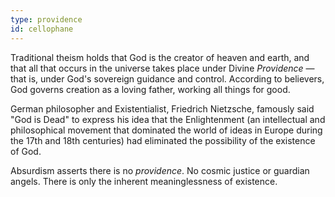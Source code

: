 ```yaml
---
type: providence
id: cellophane
---
```


Traditional theism holds that God is the creator of heaven and earth, and that all that occurs in the universe takes place under Divine _Providence_ — that is, under God's sovereign guidance and control. According to believers, God governs creation as a loving father, working all things for good.

German philosopher and Existentialist, Friedrich Nietzsche, famously said "God is Dead" to express his idea that the Enlightenment (an intellectual and philosophical movement that dominated the world of ideas in Europe during the 17th and 18th centuries) had eliminated the possibility of the existence of God.

Absurdism asserts there is no _providence_. No cosmic justice or guardian angels. There is only the inherent meaninglessness of existence.